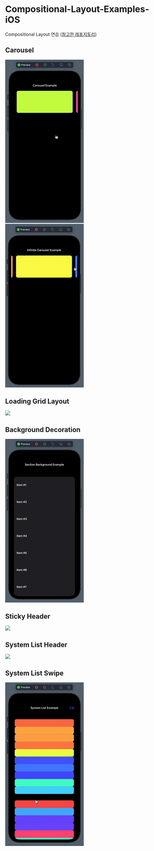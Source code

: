 # Compositional-Layout-Examples-iOS

Compositional Layout 연습 ([참고한 레포지토리](https://github.com/nemecek-filip/CompositionalDiffablePlayground.ios))


## Carousel

<p>
  <img src='./Documentation/carousel.gif' width='50%'/>
  <img src='./Documentation/infinite_carousel.gif' width='50%'> 
</p>

## Loading Grid Layout

<img src='./Documentation/loading_grid_layout.gif' width='50%'/>

## Background Decoration

<img src='./Documentation/background_deco_layout.gif' width='50%'/>

## Sticky Header

<img src='./Documentation/sticky_header.gif' width='50%'/>

## System List Header

<img src='./Documentation/system_list_header.gif' width='50%'/>

## System List Swipe

<img src='./Documentation/system_list_swipe.gif' width='50%'/>
